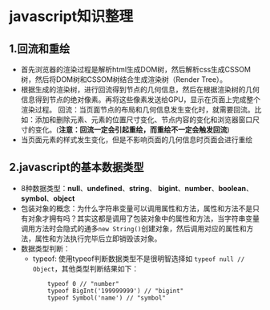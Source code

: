 # javascript知识整理
## 1.回流和重绘
- 首先浏览器的渲染过程是解析html生成DOM树，然后解析css生成CSSOM树，然后将DOM树和CSSOM树结合生成渲染树（Render Tree）。
- 根据生成的渲染树，进行回流得到节点的几何信息，然后在根据渲染树的几何信息得到节点的绝对像素。再将这些像素发送给GPU，显示在页面上完成整个渲染过程。
回流：当页面节点的布局和几何信息发生变化时，就需要回流。比如：添加和删除元素、元素的位置尺寸变化、节点内容的变化和浏览器窗口尺寸的变化。(**注意：回流一定会引起重绘，而重绘不一定会触发回流**)
- 当页面元素的样式发生变化，但是不影响页面的几何信息时页面会进行重绘

## 2.javascript的基本数据类型
- 8种数据类型：**null**、**undefined**、**string**、 **bigint**、**number**、**boolean**、**symbol**、**object**
- 包装对象的概念：为什么字符串变量可以调用属性和方法，属性和方法不是只有对象才拥有吗？其实这都是调用了包装对象中的属性和方法，当字符串变量调用方法时会隐式的通多`new String()`创建对象，然后调用对应的属性和方法，属性和方法执行完毕后立即销毁该对象。
- 数据类型判断：
  - typeof: 使用typeof判断数据类型不是很明智选择如 `typeof null // Object`，其他类型判断结果如下：
    ``` typeof '' // "string"
        typeof 0 // "number"
        typeof BigInt('199999999') // "bigint"
        typeof Symbol('name') // "symbol"
    ```